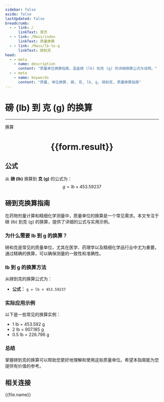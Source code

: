 ```yaml
---
sidebar: false
aside: false
lastUpdated: false
breadcrumb:
  - - link: /
      linkText: 首页
  - - link: /Mass/index
      linkText: 质量换算
  - - link: /Mass/lb-to-g
      linkText: 磅到克
head:
  - - meta
    - name: description
      content: "质量单位换算指南，涵盖磅 (lb) 到克 (g) 的详细换算公式与说明。"
  - - meta
    - name: keywords
      content: "质量, 单位换算, 磅, 克, lb, g, 磅到克, 质量换算指南"
---
```

# 磅 (lb) 到 克 (g) 的换算
---
<script setup>
import { onMounted, reactive, inject, ref } from 'vue'
import { NButton, NForm, NFormItem, NInput, NInputNumber, NSelect, NCard, useMessage,NGrid ,NGi } from 'naive-ui'
import { defineClientComponent } from 'vitepress'
import { Mass } from '../../files';

const convert = inject('convert')

const form = reactive({
  number: null,
  result: '',
})

const convertHandler = () => {
  if (form.number !== null && !isNaN(form.number)) {
    const convertedValue = parseFloat(form.number) * 453.59237
    form.result = `${form.number}lb = ${convertedValue.toFixed(3)}g`
  } else {
    form.result = '请输入有效的数值。'
  }
}
</script>

<n-form size="large" :model="form">
  <n-form-item label="磅 (lb)">
    <n-input-number v-model:value="form.number" placeholder="输入磅" style="width: 100%" />
  </n-form-item>
  <n-form-item>
    <n-button type="primary" @click="convertHandler" block>换算</n-button>
  </n-form-item>
</n-form>

<n-card  embedded :bordered="false" hoverable>
  <div  style="text-align:center">
    <h1>{{form.result}}</h1>
  </div>
</n-card>

## 公式

从 **磅 (lb)** 换算到 **克 (g)** 的公式为：
$$ g = lb \times 453.59237 $$

## 磅到克换算指南

在药物剂量计算和精细化学测量中，质量单位的换算是一个常见需求。本文专注于磅 (lb) 到克 (g) 的换算，提供了详细的公式与实用示例。

### 为什么需要 lb 到 g 的换算？

磅和克是常见的质量单位，尤其在医学、药理学以及精细化学品行业中尤为重要。通过精确的换算，可以确保测量的一致性和准确性。

### lb 到 g 的换算方法

从磅到克的换算公式为：

- **公式：** `g = lb × 453.59237`

### 实际应用示例

以下是一些常见的换算实例：

- 1 lb = 453.592 g
- 2 lb = 907.185 g
- 0.5 lb = 226.796 g

### 总结

掌握磅到克的换算可以帮助您更好地理解和使用这些质量单位。希望本指南能为您提供有价值的参考。

## 相关连接
<n-grid x-gap="12" :cols="4">
  <n-gi v-for="(file, index) in Mass" :key="index">
    <n-button
      text
      tag="a"
      :href="file.path"
      type="primary"
    >
      {{file.name}}
    </n-button>
  </n-gi>
</n-grid>